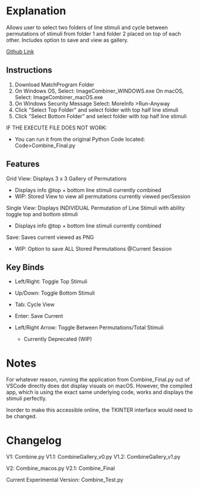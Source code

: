 # Explanation

Allows user to select two folders of line stimuli and cycle between permutations of stimuli from folder 1 and folder 2 placed on top of each other. Includes option to save and view as gallery.

[Github Link](https://github.com/Sc1aa/MatchProgram)

## Instructions
1. Download MatchProgram Folder
2. 
    On Windows OS, Select: ImageCombiner_WINDOWS.exe
    On macOS, Select: ImageCombiner_macOS.exe
3. On Windows Security Message Select: MoreInfo >Run-Anyway
4. Click "Select Top Folder" and select folder with top half line stimuli
5. Click "Select Bottom Folder" and select folder with top half line stimuli

IF THE EXECUTE FILE DOES NOT WORK:
- You can run it from the original Python Code located: Code>Combine_Final.py

## Features
Grid View: Displays 3 x 3 Gallery of Permutations 
- Displays info @top + bottom line stimuli currently combined
- WIP: Stored View to view all permutations currently viewed per/Session

Single View: Displays INDIVIDUAL Permutation of Line Stimuli with ability toggle top and bottom stimuli
- Displays info @top + bottom line stimuli currently combined

Save: Saves current viewed as PNG
- WIP: Option to save ALL Stored Permutations @Current Session

## Key Binds
- Left/Right: Toggle Top Stimuli
- Up/Down: Toggle Bottom Stimuli
- Tab: Cycle View
- Enter: Save Current

- Left/Right Arrow: Toggle Between Permutations/Total Stimuli
    - Currently Deprecated (WIP)

# Notes
For whatever reason, running the application from Combine_Final.py out of VSCode directly does dot display visuals on macOS. However, the compiled app, which is using the exact same underlying code, works and displays the stimuli perfectly.

Inorder to make this accessible online, the TKINTER interface would need to be changed.

# Changelog
V1: Combine.py
V1.1: CombineGallery_v0.py
V1.2: CombineGallery_v1.py

V2: Combine_macos.py
V2.1: Combine_Final

Current Experimental Version: Combine_Test.py

